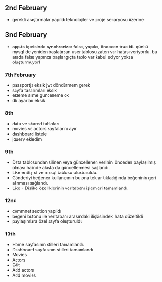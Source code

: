 ## 2nd February
  - gerekli araştırmalar yapıldı teknolojiler ve proje senaryosu üzerine
## 3nd February
  - app.ts içerisinde synchronize: false, yapıldı, önceden true idi. çünkü mysql de yeniden başlatırsan user tablosu zaten var hatası veriyordu. bu arada false yapınca başlangıçta tablo var kabul ediyor yoksa oluşturmuyor!

### 7th February
  - passportjs eksik jwt  döndürmem gerek
  - sayfa tasarımları eksik
  - ekleme silme güncelleme ok
  - db ayarları eksik

### 8th
  - data ve shared tabloları
  - movies ve actors sayfalarını ayır
  - dashboard listele
  - jquery ekledim

### 9th

  - Data tablosundan silinen veya güncellenen verinin, önceden paylaşılmış olması halinde akışta da güncellenmesi sağlandı.
  - Like entity si ve mysql tablosu oluşturuldu.
  - Gönderiyi beğenen kullanıcının butona tekrar tıkladığında beğeninin geri alınması sağlandı.
  - Like - Dislike özelliklerinin veritabanı işlemleri tamamlandı.

### 12nd

  - commnet section yapıldı
  - begeni butonu ile veritabanı arasındaki ilişkisindeki hata düzeltildi
  - paylaşımlara özel sayfa oluşturuldu

### 13th
  
  - Home sayfasının stilleri tamamlandı.
  - Dashboard sayfasının stilleri tamamlandı.
  - Movies
  - Actors
  - Edit
  - Add actors
  - Add movies
 

